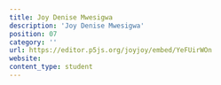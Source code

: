 ```yaml
---
title: Joy Denise Mwesigwa
description: 'Joy Denise Mwesigwa'
position: 07
category: ''
url: https://editor.p5js.org/joyjoy/embed/YeFUirWOn
website:
content_type: student
---
```

